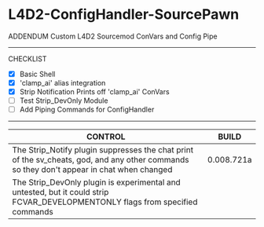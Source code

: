 # L4D2-ConfigHandler-SourcePawn
ADDENDUM
Custom L4D2 Sourcemod ConVars and Config Pipe
***
CHECKLIST
- [x] Basic Shell
- [x] 'clamp_ai' alias integration
- [x] Strip Notification Prints off 'clamp_ai' ConVars
- [ ] Test Strip_DevOnly Module
- [ ] Add Piping Commands for ConfigHandler

***

CONTROL | BUILD
------------ | -------------
The Strip_Notify plugin suppresses the chat print of the sv_cheats, god, and any other commands so they don't appear in chat when changed | 0.008.721a
The Strip_DevOnly plugin is experimental and untested, but it could strip FCVAR_DEVELOPMENTONLY flags from specified commands | 
